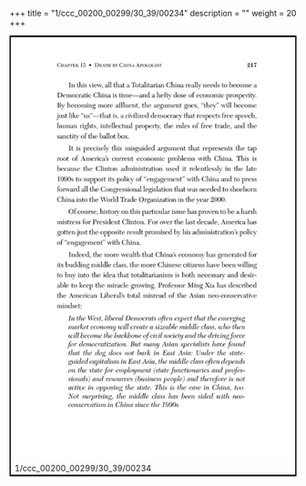 +++
title = "1/ccc_00200_00299/30_39/00234"
description = ""
weight = 20
+++

<table style="border:2px solid black;max-width:800px;max-height:800px;" 
><tr><td>
<img class="center-fit-jpg"
src="/jpg_/out_jpg_dbc_234.jpg">
1/ccc_00200_00299/30_39/00234
</img></td></tr></table>
